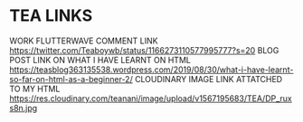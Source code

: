 # TEA LINKS
WORK FLUTTERWAVE COMMENT LINK
https://twitter.com/Teaboywb/status/1166273110577995777?s=20
BLOG POST LINK ON WHAT I HAVE LEARNT ON HTML
https://teasblog363135538.wordpress.com/2019/08/30/what-i-have-learnt-so-far-on-html-as-a-beginner-2/
CLOUDINARY IMAGE LINK ATTATCHED TO MY HTML
https://res.cloudinary.com/teanani/image/upload/v1567195683/TEA/DP_ruxs8n.jpg
